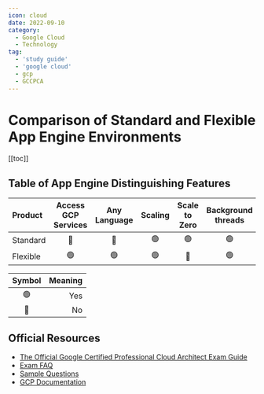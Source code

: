```yaml
---
icon: cloud
date: 2022-09-10
category:
  - Google Cloud
  - Technology
tag:
  - 'study guide'
  - 'google cloud'
  - gcp
  - GCCPCA
---
```


# Comparison of Standard and Flexible App Engine Environments

[[toc]]

## Table of App Engine Distinguishing Features

|Product      |Access GCP Services|Any Language|Scaling|Scale to Zero|Background threads|Background Processes|Modify the Runtime|Websockets|Write to Disk|
|:------------|:--------:|:----------:|:----------:|:-------:|:---------:|:----:|:----:|:----:|:---:|
| Standard    |     🔴  |🔴|    🟢      |     🟢  |     🟢    |🔴  |🔴  |🔴  |🔴  |
| Flexible    |     🟢  |🟢|    🟢      |     🔴  |     🟢    |🟢  |🟢  |🟢  |🟢  |

| Symbol  |    Meaning   |
|:-------:|-------------:|
|   🟢    | Yes          |
|   🔴    | No           |

## Official Resources
* [The Official Google Certified Professional Cloud Architect Exam
  Guide](http://cloud.google.com/certification/guides/professional-cloud-architect)
* [Exam FAQ](http://cloud.google.com/certification/faqs/#0)
* [Sample Questions](http://cloud.google.com/certiications/cloud-architect)
* [GCP Documentation](http://cloud.google.com/docs)